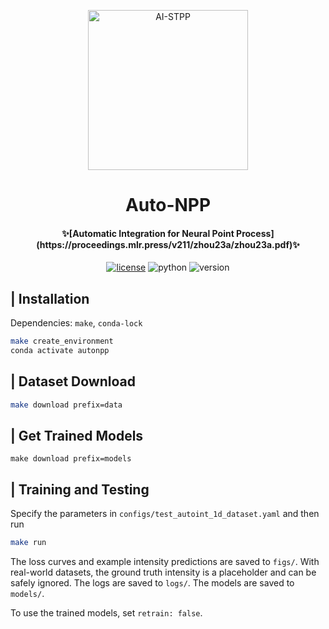 <p align="center" >
  <a href="https://github.com/Rose-STL-Lab/AI-STPP"><img src="https://fremont.zzhou.info/images/2022/10/06/image-20221006102054441.png" width="256" height="256" alt="AI-STPP"></a>
</p>
<h1 align="center">Auto-NPP</h1>
<h4 align="center">✨[Automatic Integration for Neural Point Process](https://proceedings.mlr.press/v211/zhou23a/zhou23a.pdf)✨</h4>

<p align="center">
    <a href="https://zzhou.info/LICENSE"><img src="https://camo.githubusercontent.com/87d0b0ec1c0a97dbf68ce4d3098de6912bca75aa006304dd0a55976e6673cbe1/68747470733a2f2f696d672e736869656c64732e696f2f6769746875622f6c6963656e73652f64656c67616e2f6c6f677572752e737667" alt="license"></a>
    <img src="https://img.shields.io/badge/Python-3.10+-yellow" alt="python">
    <img src="https://img.shields.io/badge/Version-1.0.0-green" alt="version">
</p>

## | Installation

Dependencies: `make`, `conda-lock`

```bash
make create_environment
conda activate autonpp
```

## | Dataset Download

```bash
make download prefix=data
```

## | Get Trained Models

```
make download prefix=models
```

## | Training and Testing

Specify the parameters in `configs/test_autoint_1d_dataset.yaml` and then run

```bash
make run
```

The loss curves and example intensity predictions are saved to `figs/`. 
With real-world datasets, the ground truth intensity is a placeholder and can be safely ignored.
The logs are saved to `logs/`.
The models are saved to `models/`.

To use the trained models, set `retrain: false`.
